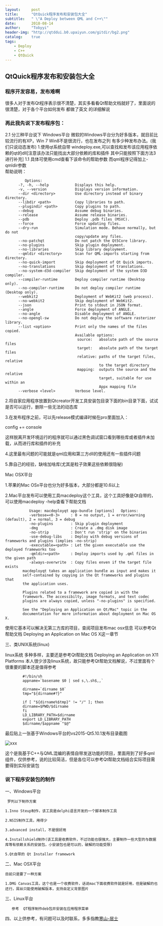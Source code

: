 ```yaml
---
layout:     post
title:      "QtQuick程序发布和安装包大全"
subtitle:   " \"A Deploy between QML and C++\""
date:       2018-08-14
author:     "Tobyyi"
header-img: "http://qtddui.b0.upaiyun.com/gitdir/bg2.png"
catalog:    true
tags:
    - Deploy
    - C++
    - QtQuick
---
```


##  QtQuick程序发布和安装包大全

###  程序开发容易，发布难啊

   很多人对于发布Qt程序表示很不清楚，其实多看看Qt帮助文档就好了，里面说的很清楚，对于各个平台如何发布 都做了英文
   的详细解说
         
### 再此我先说下发布程序包：

  2.1  分三种平台说下
   Windows平台
   微软的Windows平台分为好多版本，就目前比较流行的有XP，Win 7 Win8不是很流行，也在发布之列
   有多少种发布办法。(我们只说动态发布)
   1.使用qt系统自带 windeploy.exe,可以查找和发布该应用程序依赖的qt的dll[注意该办法只能找出大部分依赖的库和插件
   其中只能按照下面方法3进行补充]
   1.1 具体可使用cmd查看下该命令的帮助参数 而qml程序记得加上-qmldir参数  
帮助说明：				
					            
  		     Options:
		  -?, -h, --help            Displays this help.
		  -v, --version             Displays version information.
		  --dir <directory>         Use directory instead of binary directory.
		  --libdir <path>           Copy libraries to path.
		  --plugindir <path>        Copy plugins to path.
		  --debug                   Assume debug binaries.
		  --release                 Assume release binaries.
		  --pdb                     Deploy .pdb files (MSVC).
		  --force                   Force updating files.
		  --dry-run                 Simulation mode. Behave normally, but do not
		                            copy/update any files.
		  --no-patchqt              Do not patch the Qt5Core library.
		  --no-plugins              Skip plugin deployment.
		  --no-libraries            Skip library deployment.
		  --qmldir <directory>      Scan for QML-imports starting from directory.
		  --no-quick-import         Skip deployment of Qt Quick imports.
		  --no-translations         Skip deployment of translations.
		  --no-system-d3d-compiler  Skip deployment of the system D3D compiler.
		  --compiler-runtime        Deploy compiler runtime (Desktop only).
		  --no-compiler-runtime     Do not deploy compiler runtime (Desktop only).
		  --webkit2                 Deployment of WebKit2 (web process).
		  --no-webkit2              Skip deployment of WebKit2.
		  --json                    Print to stdout in JSON format.
		  --angle                   Force deployment of ANGLE.
		  --no-angle                Disable deployment of ANGLE.
		  --no-opengl-sw            Do not deploy the software rasterizer library.
		  --list <option>           Print only the names of the files copied.
		                            Available options:
		                             source:   absolute path of the source files
		                             target:   absolute path of the target files
		                             relative: paths of the target files, relative
		                                       to the target directory
		                             mapping:  outputs the source and the relative
		                                       target, suitable for use within an
		                                       Appx mapping file
		  --verbose <level>         Verbose level.
			

 2.将自家应用程序放置到Qtcreator开发工具安装包目录下面的bin目录下面，试试是否可以运行，删除一些无法的动态库
 
 3.在发布程序之前，可以先release模式编译时候在pro里面加入：
 
 config += console

 这样脱离开发环境运行的程序就可以通过黑色调试窗口看到哪些库或者插件未加载，从而进行库和插件的补充

 4.这里最有问题的可能就是qml应用和第三方dll的使用还有一些插件问题

 5.靠自己的经验，缺啥加啥库(尤其是粒子效果这些依赖很隐秘)
 
 
Mac OSX平台

 1.苹果的Mac OSx平台也分为好多版本，大部分都是10.6以上

2.Mac平台发布可以使用工具macdeploy这个工具，这个工具好像是Qt自带的，可以使用macdeploy -help查看下帮助文档 

```
		   Usage: macdeployqt app-bundle [options]   Options:
		   -verbose=<0-3>     : 0 = no output, 1 = error/warning (default), 2 = normal, 3 = debug
		   -no-plugins        : Skip plugin deployment
		   -dmg               : Create a .dmg disk image
		   -no-strip          : Don't run 'strip' on the binaries
		   -use-debug-libs    : Deploy with debug versions of frameworks and plugins (implies -no-strip)
		   -executable=<path> : Let the given executable use the deployed frameworks too
		   -qmldir=<path>     : Deploy imports used by .qml files in the given path
		   -always-overwrite  : Copy files enven if the target file exists
		macdeployqt takes an application bundle as input and makes it
		self-contained by copying in the Qt frameworks and plugins that
		the application uses.
		
		Plugins related to a framework are copied in with the
		framework. The accessibilty, image formats, and text codec
		plugins are always copied, unless "-no-plugins" is specified.
		
		See the "Deploying an Application on Qt/Mac" topic in the
		documentation for more information about deployment on Mac OS X.

```
使用它基本可以解决无第三方库的项目，查阅项目发布mac osx信息 可以参考Qt帮助文档 Deploying an Application on Mac OS X这一章节
     
 三、类UNIX系统(linux)
     
  linux系统 多种多样，主要还是参考Qt帮助文档 Deploying an Application on X11 Platforms 
  本人很少涉及linux系统，故只能参考Qt帮助文档解说，不过里面有个很重要的脚本还是值得参考   

			#!/bin/sh
			appname=`basename $0 | sed s,\.sh$,,`
			
			dirname=`dirname $0`
			tmp="${dirname#?}"
			
			if [ "${dirname%$tmp}" != "/" ]; then
			dirname=$PWD/$dirname
			fi
			LD_LIBRARY_PATH=$dirname
			export LD_LIBRARY_PATH
			$dirname/$appname "$@"
			

 最后贴上一张基于Windows平台的vs2015-Qt5.10.1发布目录截图

![xxx](http://qtddui.b0.upaiyun.com/gitdir/dp.png)	

这个是我基于C++与QML混编的表情自带发送功能的项目，里面用到了好多qml组件，仅供参考，说的比较简洁，但是各位可以参考Qt帮助文档结合实际项目需要得到实际安装包

### 说下程序安装包的制作

  一、Windows平台

     罗列以下制作方案

    1.Inno Steup制作，该工具是delphi语言开发的一个脚本制作工具

    2.NSIS制作工具，用得少

    3.advanced install，不是很好用

    4.Installshield制作(该工具是收费软件，不过功能也很强大，主要制作一些大型的与数据库等有依赖关系的安装包，小安装包也是可以的，破解的功能受限)

    5.Qt自带的 Qt Installer framework

   二、Mac OSX平台

    目前只是要了一种方案

    1.DMG Canvas工具，这个也是一个收费软件，话说mac下面收费软件就是好用，但是破解的也还行，屌丝只能使用破解版本，支持自定义背景图片

  三、Linux平台

	   参考  QT程序制作deb包并安装在应用程序菜单
	   
 四、以上供参考，有问题可以及时联系，多多指教[寒山-居士](https://github.com/toby20130333)